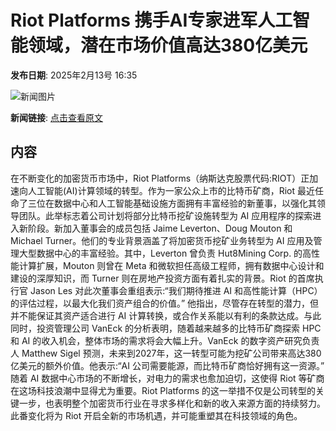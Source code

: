 # Riot Platforms 携手AI专家进军人工智能领域，潜在市场价值高达380亿美元

**发布日期**: 2025年2月13号 16:35

![新闻图片](https://pic.chinaz.com/picmap/thumb/202501251530228658_5.jpg)

**新闻链接**: [点击查看原文](https://www.aibase.com/zh/news/15347)

## 内容

在不断变化的加密货币市场中，Riot Platforms（纳斯达克股票代码:RIOT）正加速向人工智能(AI)计算领域的转型。作为一家公众上市的比特币矿商，Riot 最近任命了三位在数据中心和人工智能基础设施方面拥有丰富经验的新董事，以强化其领导团队。此举标志着公司计划将部分比特币挖矿设施转型为 AI 应用程序的探索进入新阶段。新加入董事会的成员包括 Jaime Leverton、Doug Mouton 和 Michael Turner。他们的专业背景涵盖了将加密货币挖矿业务转型为 AI 应用及管理大型数据中心的丰富经验。其中，Leverton 曾负责 Hut8Mining Corp. 的高性能计算扩展，Mouton 则曾在 Meta 和微软担任高级工程师，拥有数据中心设计和建设的深厚知识，而 Turner 则在房地产投资方面有着扎实的背景。Riot 的首席执行官 Jason Les 对此次董事会重组表示:“我们期待推进 AI 和高性能计算（HPC）的评估过程，以最大化我们资产组合的价值。” 他指出，尽管存在转型的潜力，但并不能保证其资产适合进行 AI 计算转换，或合作关系能以有利的条款达成。与此同时，投资管理公司 VanEck 的分析表明，随着越来越多的比特币矿商探索 HPC 和 AI 的收入机会，整体市场的需求将会大幅上升。VanEck 的数字资产研究负责人 Matthew Sigel 预测，未来到2027年，这一转型可能为挖矿公司带来高达380亿美元的额外价值。他表示:“AI 公司需要能源，而比特币矿商恰好拥有这一资源。” 随着 AI 数据中心市场的不断增长，对电力的需求也愈加迫切，这使得 Riot 等矿商在这场科技浪潮中显得尤为重要。Riot Platforms 的这一举措不仅是公司转型的关键一步，也表明整个加密货币行业在寻求多样化和新的收入来源方面的持续努力。此番变化将为 Riot 开启全新的市场机遇，并可能重塑其在科技领域的角色。
